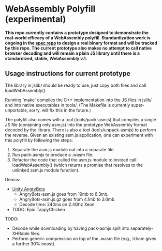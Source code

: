 # WebAssembly Polyfill (experimental)

**This repo currently contains a prototype designed to demonstrate the real-world efficacy of a WebAssembly polyfill.  Standardization work is ongoing in the [spec repo](https://github.com/WebAssembly/spec/blob/master/BinaryEncoding.md) to design a real binary format and will be tracked by this repo. The current prototype also makes no attempt to call native browser decoding and will remain a plain JS library until there is a standardized, stable, WebAssembly v.1.**

## Usage instructions for current prototype

The library in jslib/ should be ready to use, just copy both files and call loadWebAssembly().

Running 'make' compiles the C++ implementation into the JS files in jslib/ and
into native executables in tools/. (The Makefile is currently super-unportable,
sorry, will fix this in the future.)

The polyfill also comes with a tool (tools/pack-asmjs) that compiles a single JS
file (containing only asm.js) into the prototype WebAssembly format decoded by
the library. There is also a tool (tools/unpack-asmjs) to perform the reverse.
Given an existing asm.js application, one can experiment with this polyfill by
following the steps:
 1. Separate the asm.js module out into a separate file.
 2. Run pack-asmjs to produce a .wasm file.
 3. Refactor the code that called the asm.js module to instead call loadWebAssembly()
    (which returns a promise that resolves to the unlinked asm.js module function).

Demos:
 * [Unity AngryBots](http://lukewagner.github.io/AngryBotsPacked)
   * AngryBots-asm.js goes from 19mb to 6.3mb.
   * AngryBots-asm.js.gz goes from 4.1mb to 3.0mb.
   * Decode time: 240ms on 2.4Ghz Xeon
 * TODO: Epic TappyChicken

TODO:
 * Decode while downloading by having pack-asmjs split into separately-XHRable files.
 * Perform generic compression on top of the .wasm file (e.g., lzham gives a further 30% boost).
